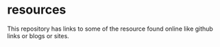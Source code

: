 # resources
This repository has links to some of the resource found online like github links or blogs or sites.
